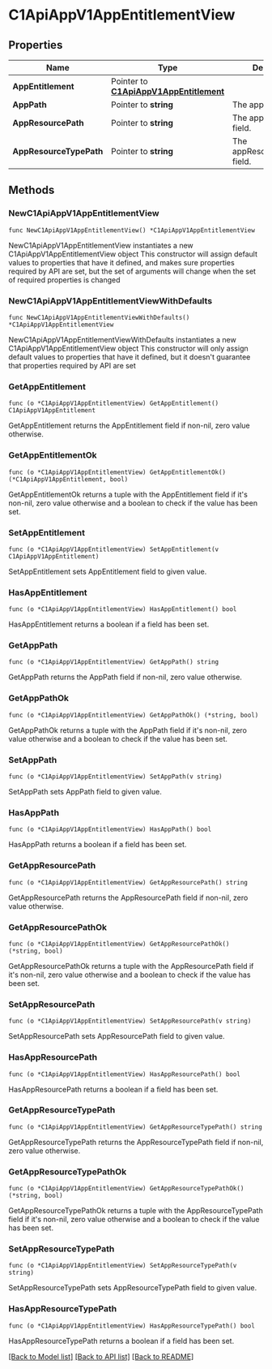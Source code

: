 # C1ApiAppV1AppEntitlementView

## Properties

Name | Type | Description | Notes
------------ | ------------- | ------------- | -------------
**AppEntitlement** | Pointer to [**C1ApiAppV1AppEntitlement**](C1ApiAppV1AppEntitlement.md) |  | [optional] 
**AppPath** | Pointer to **string** | The appPath field. | [optional] 
**AppResourcePath** | Pointer to **string** | The appResourcePath field. | [optional] 
**AppResourceTypePath** | Pointer to **string** | The appResourceTypePath field. | [optional] 

## Methods

### NewC1ApiAppV1AppEntitlementView

`func NewC1ApiAppV1AppEntitlementView() *C1ApiAppV1AppEntitlementView`

NewC1ApiAppV1AppEntitlementView instantiates a new C1ApiAppV1AppEntitlementView object
This constructor will assign default values to properties that have it defined,
and makes sure properties required by API are set, but the set of arguments
will change when the set of required properties is changed

### NewC1ApiAppV1AppEntitlementViewWithDefaults

`func NewC1ApiAppV1AppEntitlementViewWithDefaults() *C1ApiAppV1AppEntitlementView`

NewC1ApiAppV1AppEntitlementViewWithDefaults instantiates a new C1ApiAppV1AppEntitlementView object
This constructor will only assign default values to properties that have it defined,
but it doesn't guarantee that properties required by API are set

### GetAppEntitlement

`func (o *C1ApiAppV1AppEntitlementView) GetAppEntitlement() C1ApiAppV1AppEntitlement`

GetAppEntitlement returns the AppEntitlement field if non-nil, zero value otherwise.

### GetAppEntitlementOk

`func (o *C1ApiAppV1AppEntitlementView) GetAppEntitlementOk() (*C1ApiAppV1AppEntitlement, bool)`

GetAppEntitlementOk returns a tuple with the AppEntitlement field if it's non-nil, zero value otherwise
and a boolean to check if the value has been set.

### SetAppEntitlement

`func (o *C1ApiAppV1AppEntitlementView) SetAppEntitlement(v C1ApiAppV1AppEntitlement)`

SetAppEntitlement sets AppEntitlement field to given value.

### HasAppEntitlement

`func (o *C1ApiAppV1AppEntitlementView) HasAppEntitlement() bool`

HasAppEntitlement returns a boolean if a field has been set.

### GetAppPath

`func (o *C1ApiAppV1AppEntitlementView) GetAppPath() string`

GetAppPath returns the AppPath field if non-nil, zero value otherwise.

### GetAppPathOk

`func (o *C1ApiAppV1AppEntitlementView) GetAppPathOk() (*string, bool)`

GetAppPathOk returns a tuple with the AppPath field if it's non-nil, zero value otherwise
and a boolean to check if the value has been set.

### SetAppPath

`func (o *C1ApiAppV1AppEntitlementView) SetAppPath(v string)`

SetAppPath sets AppPath field to given value.

### HasAppPath

`func (o *C1ApiAppV1AppEntitlementView) HasAppPath() bool`

HasAppPath returns a boolean if a field has been set.

### GetAppResourcePath

`func (o *C1ApiAppV1AppEntitlementView) GetAppResourcePath() string`

GetAppResourcePath returns the AppResourcePath field if non-nil, zero value otherwise.

### GetAppResourcePathOk

`func (o *C1ApiAppV1AppEntitlementView) GetAppResourcePathOk() (*string, bool)`

GetAppResourcePathOk returns a tuple with the AppResourcePath field if it's non-nil, zero value otherwise
and a boolean to check if the value has been set.

### SetAppResourcePath

`func (o *C1ApiAppV1AppEntitlementView) SetAppResourcePath(v string)`

SetAppResourcePath sets AppResourcePath field to given value.

### HasAppResourcePath

`func (o *C1ApiAppV1AppEntitlementView) HasAppResourcePath() bool`

HasAppResourcePath returns a boolean if a field has been set.

### GetAppResourceTypePath

`func (o *C1ApiAppV1AppEntitlementView) GetAppResourceTypePath() string`

GetAppResourceTypePath returns the AppResourceTypePath field if non-nil, zero value otherwise.

### GetAppResourceTypePathOk

`func (o *C1ApiAppV1AppEntitlementView) GetAppResourceTypePathOk() (*string, bool)`

GetAppResourceTypePathOk returns a tuple with the AppResourceTypePath field if it's non-nil, zero value otherwise
and a boolean to check if the value has been set.

### SetAppResourceTypePath

`func (o *C1ApiAppV1AppEntitlementView) SetAppResourceTypePath(v string)`

SetAppResourceTypePath sets AppResourceTypePath field to given value.

### HasAppResourceTypePath

`func (o *C1ApiAppV1AppEntitlementView) HasAppResourceTypePath() bool`

HasAppResourceTypePath returns a boolean if a field has been set.


[[Back to Model list]](../README.md#documentation-for-models) [[Back to API list]](../README.md#documentation-for-api-endpoints) [[Back to README]](../README.md)


